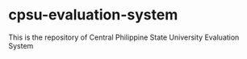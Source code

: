 # cpsu-evaluation-system
This is the repository of Central Philippine State University Evaluation System
